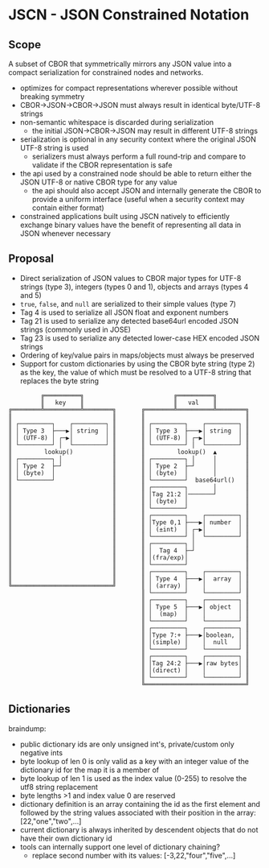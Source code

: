# JSCN - JSON Constrained Notation

## Scope

A subset of CBOR that symmetrically mirrors any JSON value into a compact serialization for constrained nodes and networks.

* optimizes for compact representations wherever possible without breaking symmetry
* CBOR->JSON->CBOR->JSON must always result in identical byte/UTF-8 strings
* non-semantic whitespace is discarded during serialization
  * the initial JSON->CBOR->JSON may result in different UTF-8 strings
* serialization is optional in any security context where the original JSON UTF-8 string is used
  * serializers must always perform a full round-trip and compare to validate if the CBOR representation is safe
* the api used by a constrained node should be able to return either the JSON UTF-8 or native CBOR type for any value
  * the api should also accept JSON and internally generate the CBOR to provide a uniform interface (useful when a security context may contain either format)
* constrained applications built using JSCN natively to efficiently exchange binary values have the benefit of representing all data in JSON whenever necessary

## Proposal

* Direct serialization of JSON values to CBOR major types for UTF-8 strings (type 3), integers (types 0 and 1), objects and arrays (types 4 and 5)
* `true`, `false`, and `null` are serialized to their simple values (type 7)
* Tag 4 is used to serialize all JSON float and exponent numbers
* Tag 21 is used to serialize any detected base64url encoded JSON strings (commonly used in JOSE)
* Tag 23 is used to serialize any detected lower-case HEX encoded JSON strings
* Ordering of key/value pairs in maps/objects must always be preserved
* Support for custom dictionaries by using the CBOR byte string (type 2) as the key, the value of which must be resolved to a UTF-8 string that replaces the byte string


```
         ╔══════════╗                         ╔══════════╗
         ║   key    ║                         ║   val    ║
╔════════╩══════════╩════════╗       ╔════════╩══════════╩════════╗
║                            ║       ║                            ║
║ ┌─────────┐    ┌─────────┐ ║       ║ ┌─────────┐    ┌─────────┐ ║
║ │ Type 3  ├───▶│ string  │ ║       ║ │ Type 3  ├───▶│ string  │ ║
║ │ (UTF-8) │ ┌─▶│         │ ║       ║ │ (UTF-8) │ ┌─▶│         │ ║
║ └─────────┘ │  └─────────┘ ║       ║ └─────────┘ │  └─────────┘ ║
║         lookup()           ║       ║         lookup()  ▲        ║
║ ┌─────────┐ │              ║       ║ ┌─────────┐ │     │        ║
║ │ Type 2  ├─┘              ║       ║ │ Type 2  ├─┘     │        ║
║ │ (byte)  │                ║       ║ │ (byte)  │       │        ║
║ └─────────┘                ║       ║ └─────────┘  base64url()   ║
║                            ║       ║ ┌─────────┐       │        ║
║                            ║       ║ │Tag 21:2 │───────┘        ║
║                            ║       ║ │ (byte)  │                ║
║                            ║       ║ └─────────┘                ║
║                            ║       ║ ┌─────────┐    ┌─────────┐ ║
║                            ║       ║ │Type 0,1 ├───▶│ number  │ ║
║                            ║       ║ │ (±int)  │ ┌─▶│         │ ║
║                            ║       ║ └─────────┘ │  └─────────┘ ║
║                            ║       ║ ┌─────────┐ │              ║
║                            ║       ║ │  Tag 4  ├─┘              ║
║                            ║       ║ │(fra/exp)│                ║
║                            ║       ║ └─────────┘                ║
║                            ║       ║ ┌─────────┐    ┌─────────┐ ║
║                            ║       ║ │ Type 4  ├───▶│  array  │ ║
╚════════════════════════════╝       ║ │ (array) │    │         │ ║
                                     ║ └─────────┘    └─────────┘ ║
                                     ║ ┌─────────┐    ┌─────────┐ ║
                                     ║ │ Type 5  ├───▶│ object  │ ║
                                     ║ │  (map)  │    │         │ ║
                                     ║ └─────────┘    └─────────┘ ║
                                     ║ ┌─────────┐    ┌─────────┐ ║
                                     ║ │Type 7:+ ├───▶│boolean, │ ║
                                     ║ │(simple) │    │  null   │ ║
                                     ║ └─────────┘    └─────────┘ ║
                                     ║ ┌─────────┐    ┌─────────┐ ║
                                     ║ │Tag 24:2 ├───▶│raw bytes│ ║
                                     ║ │(direct) │    │         │ ║
                                     ║ └─────────┘    └─────────┘ ║
                                     ╚════════════════════════════╝

```

## Dictionaries

braindump:

* public dictionary ids are only unsigned int's, private/custom only negative ints
* byte lookup of len 0 is only valid as a key with an integer value of the dictionary id for the map it is a member of
* byte lookup of len 1 is used as the index value (0-255) to resolve the utf8 string replacement
* byte lengths >1 and index value 0 are reserved
* dictionary definition is an array containing the id as the first element and followed by the string values associated with their position in the array: [22,"one","two",...]
* current dictionary is always inherited by descendent objects that do not have their own dictionary id 
* tools can internally support one level of dictionary chaining?
  * replace second number with its values: [-3,22,"four","five",...]











